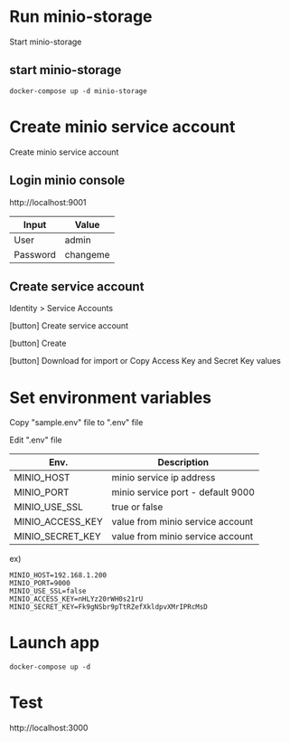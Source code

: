 # Run minio-storage

Start minio-storage

## start minio-storage

```
docker-compose up -d minio-storage
```


# Create minio service account

Create minio service account

## Login minio console

http://localhost:9001

| Input | Value |
| --- | --- |
| User | admin |
| Password | changeme |

## Create service account

Identity > Service Accounts

[button] Create service account

[button] Create

[button] Download for import or Copy Access Key and Secret Key values


# Set environment variables

Copy "sample.env" file to ".env" file

Edit ".env" file

| Env. | Description |
| --- | --- |
| MINIO_HOST | minio service ip address |
| MINIO_PORT | minio service port - default 9000 |
| MINIO_USE_SSL | true or false |
| MINIO_ACCESS_KEY | value from minio service account |
| MINIO_SECRET_KEY | value from minio service account |

ex)
```
MINIO_HOST=192.168.1.200
MINIO_PORT=9000
MINIO_USE_SSL=false
MINIO_ACCESS_KEY=nHLYz20rWH0s21rU
MINIO_SECRET_KEY=Fk9gNSbr9pTtRZefXkldpvXMrIPRcMsD
```

# Launch app

```
docker-compose up -d
```

# Test

http://localhost:3000